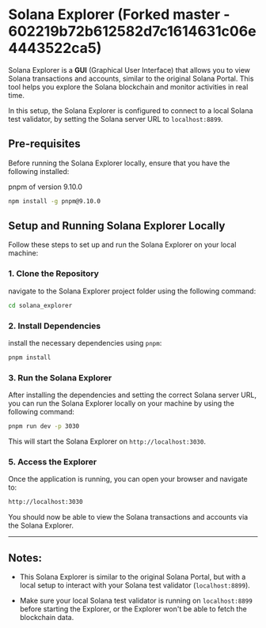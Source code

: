 # Solana Explorer (Forked master - 602219b72b612582d7c1614631c06e4443522ca5)

Solana Explorer is a **GUI** (Graphical User Interface) that allows you to view Solana transactions and accounts, similar to the original Solana Portal. This tool helps you explore the Solana blockchain and monitor activities in real time.

In this setup, the Solana Explorer is configured to connect to a local Solana test validator, by setting the Solana server URL to `localhost:8899`.

## Pre-requisites

Before running the Solana Explorer locally, ensure that you have the following installed:

pnpm of version 9.10.0

```sh
npm install -g pnpm@9.10.0
```

## Setup and Running Solana Explorer Locally

Follow these steps to set up and run the Solana Explorer on your local machine:

### 1. Clone the Repository

navigate to the Solana Explorer project folder using the following command:

```sh
cd solana_explorer
```

### 2. Install Dependencies

install the necessary dependencies using `pnpm`:

```sh
pnpm install
```

### 3. Run the Solana Explorer

After installing the dependencies and setting the correct Solana server URL, you can run the Solana Explorer locally on your machine by using the following command:

```sh
pnpm run dev -p 3030
```

This will start the Solana Explorer on `http://localhost:3030`.

### 5. Access the Explorer

Once the application is running, you can open your browser and navigate to:

```sh
http://localhost:3030
```

You should now be able to view the Solana transactions and accounts via the Solana Explorer.

---

## Notes:

- This Solana Explorer is similar to the original Solana Portal, but with a local setup to interact with your Solana test validator (`localhost:8899`).

- Make sure your local Solana test validator is running on `localhost:8899` before starting the Explorer, or the Explorer won't be able to fetch the blockchain data.
